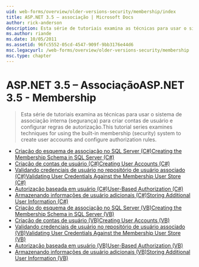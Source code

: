 ```yaml
---
uid: web-forms/overview/older-versions-security/membership/index
title: ASP.NET 3.5 – associação | Microsoft Docs
author: rick-anderson
description: Esta série de tutoriais examina as técnicas para usar o sistema de associação interna (segurança) para criar contas de usuário e configurar regras de autorização.
ms.author: riande
ms.date: 10/05/2011
ms.assetid: 96fc5552-05cd-4547-909f-9bb3176e44d6
msc.legacyurl: /web-forms/overview/older-versions-security/membership
msc.type: chapter
---
```

<a name="aspnet-35---membership"></a><span data-ttu-id="c18c3-103">ASP.NET 3.5 – Associação</span><span class="sxs-lookup"><span data-stu-id="c18c3-103">ASP.NET 3.5 - Membership</span></span>
====================
> <span data-ttu-id="c18c3-104">Esta série de tutoriais examina as técnicas para usar o sistema de associação interna (segurança) para criar contas de usuário e configurar regras de autorização.</span><span class="sxs-lookup"><span data-stu-id="c18c3-104">This tutorial series examines techniques for using the built-in membership (security) system to create user accounts and configure authorization rules.</span></span>


- [<span data-ttu-id="c18c3-105">Criação do esquema de associação no SQL Server (C#)</span><span class="sxs-lookup"><span data-stu-id="c18c3-105">Creating the Membership Schema in SQL Server (C#)</span></span>](creating-the-membership-schema-in-sql-server-cs.md)
- [<span data-ttu-id="c18c3-106">Criação de contas de usuário (C#)</span><span class="sxs-lookup"><span data-stu-id="c18c3-106">Creating User Accounts (C#)</span></span>](creating-user-accounts-cs.md)
- [<span data-ttu-id="c18c3-107">Validando credenciais de usuário no repositório de usuário associado (C#)</span><span class="sxs-lookup"><span data-stu-id="c18c3-107">Validating User Credentials Against the Membership User Store (C#)</span></span>](validating-user-credentials-against-the-membership-user-store-cs.md)
- [<span data-ttu-id="c18c3-108">Autorização baseada em usuário (C#)</span><span class="sxs-lookup"><span data-stu-id="c18c3-108">User-Based Authorization (C#)</span></span>](user-based-authorization-cs.md)
- [<span data-ttu-id="c18c3-109">Armazenando informações de usuário adicionais (C#)</span><span class="sxs-lookup"><span data-stu-id="c18c3-109">Storing Additional User Information (C#)</span></span>](storing-additional-user-information-cs.md)
- [<span data-ttu-id="c18c3-110">Criação do esquema de associação no SQL Server (VB)</span><span class="sxs-lookup"><span data-stu-id="c18c3-110">Creating the Membership Schema in SQL Server (VB)</span></span>](creating-the-membership-schema-in-sql-server-vb.md)
- [<span data-ttu-id="c18c3-111">Criação de contas de usuário (VB)</span><span class="sxs-lookup"><span data-stu-id="c18c3-111">Creating User Accounts (VB)</span></span>](creating-user-accounts-vb.md)
- [<span data-ttu-id="c18c3-112">Validando credenciais de usuário no repositório de usuário associado (VB)</span><span class="sxs-lookup"><span data-stu-id="c18c3-112">Validating User Credentials Against the Membership User Store (VB)</span></span>](validating-user-credentials-against-the-membership-user-store-vb.md)
- [<span data-ttu-id="c18c3-113">Autorização baseada em usuário (VB)</span><span class="sxs-lookup"><span data-stu-id="c18c3-113">User-Based Authorization (VB)</span></span>](user-based-authorization-vb.md)
- [<span data-ttu-id="c18c3-114">Armazenando informações de usuário adicionais (VB)</span><span class="sxs-lookup"><span data-stu-id="c18c3-114">Storing Additional User Information (VB)</span></span>](storing-additional-user-information-vb.md)
